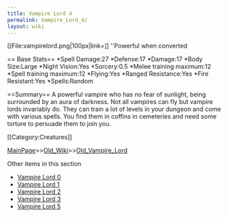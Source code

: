 ```yaml
---
title: Vampire Lord 4
permalink: Vampire_Lord_4/
layout: wiki
---
```

[[File:vampirelord.png|100px|link=]] ''Powerful when converted

== Base Stats==
*Spell Damage:27
*Defense:17
*Damage:17
*Body Size:Large
*Night Vision:Yes
*Sorcery:0.5
*Melee training maximum:12
*Spell training maximum:12
*Flying:Yes
*Ranged Resistance:Yes
*Fire Resistant:Yes
*Spells:Random

==Summary==
A powerful vampire who has no fear of sunlight, being surrounded by an aura of darkness. Not all vampires can fly but vampire lords invariably do. They can train a lot of levels in your dungeon and come with various spells. You find them in coffins in cemeteries and need some torture to persuade them to join you.

[[Category:Creatures]]

[MainPage](/keeperrl_wiki/ "wikilink")>>[Old_Wiki](/keeperrl_wiki/Old_Wiki "wikilink")>>[Old_Vampire_Lord](/keeperrl_wiki/Old_Vampire_Lord "wikilink")

Other items in this section
-    [Vampire Lord 0](/keeperrl_wiki/Vampire_Lord_0 "wikilink")
-    [Vampire Lord 1](/keeperrl_wiki/Vampire_Lord_1 "wikilink")
-    [Vampire Lord 2](/keeperrl_wiki/Vampire_Lord_2 "wikilink")
-    [Vampire Lord 3](/keeperrl_wiki/Vampire_Lord_3 "wikilink")
-    [Vampire Lord 5](/keeperrl_wiki/Vampire_Lord_5 "wikilink")
